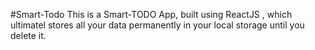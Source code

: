 #Smart-Todo
This is a Smart-TODO App, built using ReactJS , which ultimatel stores all your data permanently in your local storage until you delete it.

